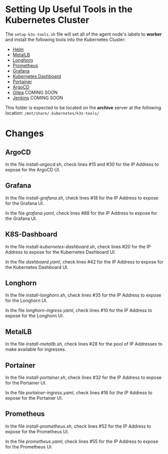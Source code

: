 # Setting Up Useful Tools in the Kubernetes Cluster
The `setup-k3s-tools.sh` file will set all of the agent node's labels to **worker** and install the following tools into the Kubernetes Cluster:
* [Helm](https://helm.sh/)
* [MetalLB](https://metallb.org/)
* [Longhorn](https://longhorn.io/)
* [Prometheus](https://prometheus.io/)
* [Grafana](https://grafana.com/)
* [Kubernetes Dashboard](https://kubernetes.io/docs/tasks/access-application-cluster/web-ui-dashboard/)
* [Portainer](https://www.portainer.io/)
* [ArgoCD](https://argoproj.github.io/)
* [Gitea](https://about.gitea.com/) COMING SOON
* [Jenkins](https://www.jenkins.io/) COMING SOON

This folder is expected to be located on the **archive** server at the following location: `/mnt/share/.kubernetes/k3s-tools/`

# Changes

## ArgoCD
In the file *install-argocd.sh*, check lines #15 and #30 for the IP Address to expose for the ArgoCD UI.

## Grafana
In the file *install-grafana.sh*, check lines #18 for the IP Address to expose for the Grafana UI.

In the file *grafana.yaml*, check lines #88 for the IP Address to expose for the Grafana UI.

## K8S-Dashboard
In the file *install-kubernetes-dashboard.sh*, check lines #20 for the IP Address to expose for the Kubernetes Dashboard UI.

In the file *dashboard.yaml*, check lines #42 for the IP Address to expose for the Kubernetes Dashboard UI.

## Longhorn
In the file *install-longhorn.sh*, check lines #35 for the IP Address to expose for the Longhorn UI.

In the file *longhorn-ingress.yaml*, check lines #10 for the IP Address to expose for the Longhorn UI.

## MetalLB
In the file *install-metallb.sh*, check lines #28 for the pool of IP Addresses to make available for ingresses.

## Portainer
In the file *install-portainer.sh*, check lines #32 for the IP Address to expose for the Portainer UI.

In the file *portainer-ingress.yaml*, check lines #16 for the IP Address to expose for the Portainer UI.

## Prometheus
In the file *install-prometheus.sh*, check lines #52 for the IP Address to expose for the Prometheus UI.

In the file *prometheus.yaml*, check lines #55 for the IP Address to expose for the Prometheus UI.
